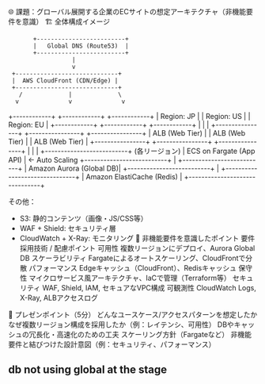 🌐 課題：グローバル展開する企業のECサイトの想定アーキテクチャ（非機能要件を意識）
🏗️ 全体構成イメージ

           +-------------------------+
           |   Global DNS (Route53)  |
           +-------------------------+
                      |
                      v
     +-----------------------------+
     |  AWS CloudFront (CDN/Edge) |
     +-----------------------------+
       /             |             \
      v              v              v
+------------+  +------------+  +------------+
| Region: JP |  | Region: US |  | Region: EU |
+------------+  +------------+  +------------+
      |              |              |
+----------------+ +----------------+ +----------------+
| ALB (Web Tier) | | ALB (Web Tier) | | ALB (Web Tier) |
+----------------+ +----------------+ +----------------+
      |              |              |
+--------------------------+ (各リージョン)
| ECS on Fargate (App API) |  ← Auto Scaling
+--------------------------+
      |
+--------------------------+
| Amazon Aurora (Global DB)|
+--------------------------+
      |
+-------------------------------+
| Amazon ElastiCache (Redis)   |
+-------------------------------+

その他：
- S3: 静的コンテンツ（画像・JS/CSS等）
- WAF + Shield: セキュリティ層
- CloudWatch + X-Ray: モニタリング
🧩 非機能要件を意識したポイント
要件	採用技術 / 配慮ポイント
可用性	複数リージョンにデプロイ、Aurora Global DB
スケーラビリティ	Fargateによるオートスケーリング、CloudFrontで分散
パフォーマンス	Edgeキャッシュ（CloudFront）、Redisキャッシュ
保守性	マイクロサービス風アーキテクチャ、IaCで管理（Terraform等）
セキュリティ	WAF, Shield, IAM, セキュアなVPC構成
可観測性	CloudWatch Logs, X-Ray, ALBアクセスログ

🎤 プレゼンポイント（5分）
どんなユースケース/アクセスパターンを想定したか
なぜ複数リージョン構成を採用したか（例：レイテンシ、可用性）
DBやキャッシュの冗長化・高速化のための工夫
スケーリング方針（Fargateなど）
非機能要件と結びつけた設計意図（例：セキュリティ、パフォーマンス）

## db not using global at the stage